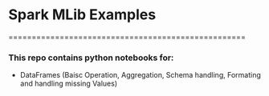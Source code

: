 # Spark MLib Examples
===================================================
### This repo contains python notebooks for:
- DataFrames (Baisc Operation, Aggregation, Schema handling, Formating and handling missing Values)



